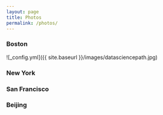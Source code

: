 ```yaml
---
layout: page
title: Photos
permalink: /photos/
---
```


### Boston

![_config.yml]({{ site.baseurl }}/images/datasciencepath.jpg)


### New York

### San Francisco

### Beijing


